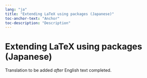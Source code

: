 ```yaml
---
lang: "ja"
title: "Extending LaTeX using packages (Japanese)"
toc-anchor-text: "Anchor"
toc-description: "Description"
---
```


# Extending LaTeX using packages (Japanese)

Translation to be added _after_ English text completed.
